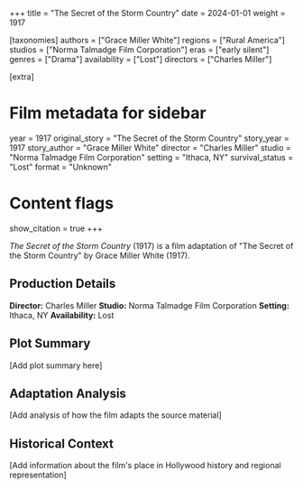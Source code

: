 +++
title = "The Secret of the Storm Country"
date = 2024-01-01
weight = 1917

[taxonomies]
authors = ["Grace Miller White"]
regions = ["Rural America"]
studios = ["Norma Talmadge Film Corporation"]
eras = ["early silent"]
genres = ["Drama"]
availability = ["Lost"]
directors = ["Charles Miller"]

[extra]
# Film metadata for sidebar
year = 1917
original_story = "The Secret of the Storm Country"
story_year = 1917
story_author = "Grace Miller White"
director = "Charles Miller"
studio = "Norma Talmadge Film Corporation"
setting = "Ithaca, NY"
survival_status = "Lost"
format = "Unknown"

# Content flags
show_citation = true
+++

*The Secret of the Storm Country* (1917) is a film adaptation of "The Secret of the Storm Country" by Grace Miller White (1917).

## Production Details

**Director:** Charles Miller
**Studio:** Norma Talmadge Film Corporation
**Setting:** Ithaca, NY
**Availability:** Lost

## Plot Summary

[Add plot summary here]

## Adaptation Analysis

[Add analysis of how the film adapts the source material]

## Historical Context

[Add information about the film's place in Hollywood history and regional representation]